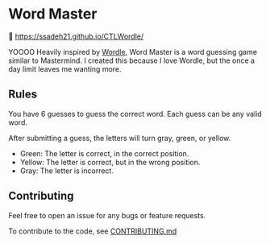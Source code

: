 # Word Master

🔗 https://ssadeh21.github.io/CTLWordle/

YOOOO Heavily inspired by [Wordle](https://www.powerlanguage.co.uk/wordle/), Word Master is a word guessing game similar to Mastermind. I created this because I love Wordle, but the once a day limit leaves me wanting more.

## Rules

You have 6 guesses to guess the correct word.
Each guess can be any valid word.

After submitting a guess, the letters will turn gray, green, or yellow.

- Green: The letter is correct, in the correct position.
- Yellow: The letter is correct, but in the wrong position.
- Gray: The letter is incorrect.

## Contributing

Feel free to open an issue for any bugs or feature requests.

To contribute to the code, see [CONTRIBUTING.md](https://github.com/octokatherine/word-master/blob/main/CONTRIBUTING.md)
